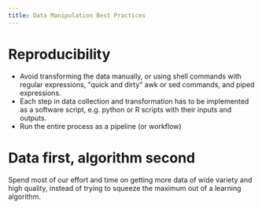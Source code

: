 ```yaml
---
title: Data Manipulation Best Practices
---
```


# Reproducibility
- Avoid transforming the data manually, or using shell commands with regular expressions, "quick and dirty" awk or sed commands, and piped expressions.
- Each step in data collection and transformation has to be implemented as a software script, e.g. python or R scripts with their inputs and outputs.
- Run the entire process as a pipeline (or workflow)

# Data first, algorithm second
Spend most of our effort and time on getting more data of wide variety and high quality, instead of trying to squeeze the maximum out of a learning algorithm.